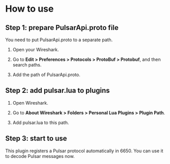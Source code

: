 # How to use 

## Step 1: prepare PulsarApi.proto file
You need to put PulsarApi.proto to a separate path.

1. Open your Wireshark.

2. Go to **Edit > Preferences > Protocols > ProtoBuf > Protobuf**, and then search paths.

3. Add the path of PulsarApi.proto.

## Step 2: add pulsar.lua to plugins

1. Open Wireshark.

2. Go to **About Wireshark > Folders > Personal Lua Plugins > Plugin Path**.

3. Add pulsar.lua to this path.

## Step 3: start to use

This plugin registers a Pulsar protocol automatically in 6650. You can use it to decode Pulsar messages now.


